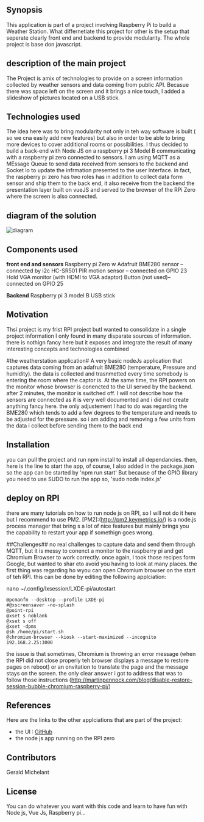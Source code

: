 ## Synopsis

This application is part of a project involving Raspberry Pi to build a Weather Station. What differnetiate this project for other is the setup that seperate clearly front end and backend to provide modularity. The whole project is base don javascript.

## description of the main project
The Project is amix of technologies to provide on a screen information collected by weather sensors and data coming from public API. Becasue there was space left on the screen and it brings a nice touch, I added a slideshow of pictures located on a USB stick.

## Technologies used
The idea here was to bring modularity not only in teh way software is built ( so we cna easily add new features) but also in order to be able to bring more devices to cover additional rooms or possibilities. I thus decided to build a back-end with Node JS on a raspberry pi 3 Model B communicating with a raspberry pi zero connected to sensors. I am using MQTT as a MEssage Queue to send data received from sensors to the backend and Socket io to update the infrmation presented to the user Interface. in fact, the raspberry pi zero has two roles has in addition to collect data form sensor and ship them to the back end, it also receive from the backend the presentation layer built on vueJS and served to the browser of the RPi Zero where the screen is also connected.

## diagram of the solution
![diagram](/diagram-weather.jpeg)

## Components used

**front end and sensors**
Raspberry pi Zero w
Adafruit BME280 sensor – connected by i2c 
HC-SR501 PIR motion sensor – connected on GPIO 23
Hold VGA monitor (with HDMI to VGA adaptor)
Button (not used)– connected on GPIO 25 

**Backend**
Raspberry pi 3 model B
USB stick


## Motivation

Thsi project is my frist RPI project butI wanted to consolidate in a single project information I only found in many disparate sources of information. there is nothign fancy here but it exposes and integrate the result of many interesting concepts and technologies combined

#the weatherstation application#
 A very basic nodeJs application that captures data coming from an adafruit BME280 (temperature, Pressure and humidity). the data is collected and trasnmetted every time somebody is entering the room where the captor is. At the same time, the RPI powers on the monitor whose browser is conencted to the UI served by the backend. after 2 minutes, the monitor is switched off. I will not describe how the sensors are connected as it is very well documented and i did not create anything fancy here. the only adjustement I had to do was regarding the BME280 which tends to add a few degrees to the temperature and needs to be adjusted for the pressure.  so i am adding and removing a few units from the data i collect before sending them to the back end

## Installation

you can pull the project and run npm install to install all dependancies. then, here is the line to start the app, of course, I also added in the package.json so the app can be started by 'npm run start'
But because of the GPIO library you need to use SUDO to run the app so, 'sudo node index.js'

## deploy on RPI
there are many tutorials on how to run node js on RPI, so I will not do it here but I recommend to use PM2. [PM2]:(http://pm2.keymetrics.io/) is a node.js process manager that bring s a lot of nice features but mainly brings you the capability to restart your app if somethign goes wrong.

##Challenges##
no real challenges to capture data and send them through MQTT, but it is messy to conenct a monitor to the raspberry pi and get Chromium Browser to work correctly. once again, I took those recipes form Google, but wanted to shar eto avoid you having to look at many places.
the first thing was regarding ho wyou can open Chromium browser on the start of teh RPI.
this can be done by editing the following applciation:

nano ~/.config/lxsession/LXDE-pi/autostart

```@lxpanel --profile LXDE-pi
@pcmanfm --desktop --profile LXDE-pi
#@xscreensaver -no-splash
@point-rpi
@xset s noblank
@xset s off
@xset -dpms
@sh /home/pi/start.sh
@chromium-browser --kiosk --start-maximized --incognito  192.168.2.25:3000
```

the issue is that sometimes, Chromium is throwing an error message (when the RPI did not close properly teh browser displays a message to restore pages on reboot) or an onvitation to translate the page and the message stays on the screen. the only clear answer i got to address that was to follow those instructions (http://martinpennock.com/blog/disable-restore-session-bubble-chromium-raspberry-pi/)


## References

Here are the links to the other applciations that are part of the project:
* the UI : [GitHub](http://github.com)
* the node js app running on the RPI zero


## Contributors

Gerald Michelant

## License
You can do whatever you want with this code and learn to have fun with Node js, Vue Js, Raspberry pi...
